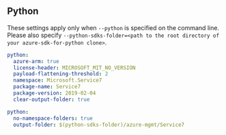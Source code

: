## Python

These settings apply only when `--python` is specified on the command line.
Please also specify `--python-sdks-folder=<path to the root directory of your azure-sdk-for-python clone>`.

```yaml $(python)
python:
  azure-arm: true
  license-header: MICROSOFT_MIT_NO_VERSION
  payload-flattening-threshold: 2
  namespace: Microsoft.Service7
  package-name: Service7
  package-version: 2019-02-04
  clear-output-folder: true
```

```yaml $(python)
python:
  no-namespace-folders: true
  output-folder: $(python-sdks-folder)/azure-mgmt/Service7
```
